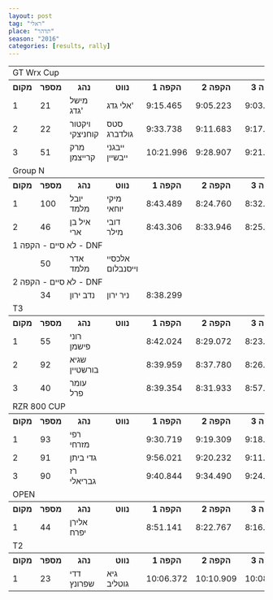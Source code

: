 ```yaml
---
layout: post
tag: "ראלי"
place: "תדהר"
season: "2016"
categories: [results, rally]
---
```



<table class="line_color">
<tr><td colspan="99" class="title_font">  GT Wrx Cup  </td></tr>

<tr class="rnkh_bkcolor">
    <th class="rnkh_font">מקום</th>
    <th class="rnkh_font">מספר</th>
    <th class="rnkh_font">נהג</th>
    <th class="rnkh_font">נווט</th>
    <th class="rnkh_font">הקפה 1</th>
    <th class="rnkh_font">הקפה 2</th>
    <th class="rnkh_font">הקפה 3</th>
    <th class="rnkh_font">זמן</th>
    <th class="rnkh_font">פער</th>
</tr>
<tr class="rnk_bkcolor">
        <td class="rnk_font">1</td>
        <td class="rnk_font">21</td>
        <td class="rnk_font">מישל גדג'</td>
        <td class="rnk_font">אלי גדג'</td>
        <td class="rnk_font">9:15.465</td>
        <td class="rnk_font">9:05.223</td>
        <td class="rnk_font">9:03.942</td>
        <td class="rnk_font">27:24.630</td>
        <td class="rnk_font"></td>
    </tr>
    <tr class="rnk_bkcolor">
        <td class="rnk_font">2</td>
        <td class="rnk_font">22</td>
        <td class="rnk_font">ויקטור קוחניצקי</td>
        <td class="rnk_font">סטס גולדברג</td>
        <td class="rnk_font">9:33.738</td>
        <td class="rnk_font">9:11.683</td>
        <td class="rnk_font">9:17.687</td>
        <td class="rnk_font">28:03.108</td>
        <td class="rnk_font">38.478</td>
    </tr>
    <tr class="rnk_bkcolor">
        <td class="rnk_font">3</td>
        <td class="rnk_font">51</td>
        <td class="rnk_font">מרק קרייצמן</td>
        <td class="rnk_font">ייבגני ייבשיין</td>
        <td class="rnk_font">10:21.996</td>
        <td class="rnk_font">9:28.907</td>
        <td class="rnk_font">9:21.069</td>
        <td class="rnk_font">29:11.972</td>
        <td class="rnk_font">1:47.342</td>
    </tr>
<tr><td colspan="99" class="title_font">  Group N  </td></tr>

<tr class="rnkh_bkcolor">
    <th class="rnkh_font">מקום</th>
    <th class="rnkh_font">מספר</th>
    <th class="rnkh_font">נהג</th>
    <th class="rnkh_font">נווט</th>
    <th class="rnkh_font">הקפה 1</th>
    <th class="rnkh_font">הקפה 2</th>
    <th class="rnkh_font">הקפה 3</th>
    <th class="rnkh_font">זמן</th>
    <th class="rnkh_font">פער</th>
</tr>

<tr class="rnk_bkcolor">
        <td class="rnk_font">1</td>
        <td class="rnk_font">100</td>
        <td class="rnk_font">יובל מלמד</td>
        <td class="rnk_font">מיקי יוחאי</td>
        <td class="rnk_font">8:43.489</td>
        <td class="rnk_font">8:24.760</td>
        <td class="rnk_font">8:32.855</td>
        <td class="rnk_font">25:41.104</td>
        <td class="rnk_font"></td>
    </tr>
    <tr class="rnk_bkcolor">
        <td class="rnk_font">2</td>
        <td class="rnk_font">46</td>
        <td class="rnk_font">איל בן ארי</td>
        <td class="rnk_font">דובי מילר</td>
        <td class="rnk_font">8:43.306</td>
        <td class="rnk_font">8:33.946</td>
        <td class="rnk_font">8:25.716</td>
        <td class="rnk_font">25:42.968</td>
        <td class="rnk_font">1.864</td>
    </tr>
    <tr>
        <td colspan="99" class="subtitle_font">לא סיים - הקפה 1 - DNF</td>
    </tr>
    <tr class="rnk_bkcolor">
        <td class="rnk_font"></td>
        <td class="rnk_font">50</td>
        <td class="rnk_font">אדר מלמד</td>
        <td class="rnk_font">אלכסיי וייסנבלום</td>
        <td class="rnk_font"></td>
        <td class="rnk_font"></td>
        <td class="rnk_font"></td>
        <td class="rnk_font"></td>
        <td class="rnk_font"></td>
    </tr>
    <tr>
        <td colspan="99" class="subtitle_font">לא סיים - הקפה 2 - DNF</td>
    </tr>
    <tr class="rnk_bkcolor">
        <td class="rnk_font"></td>
        <td class="rnk_font">34</td>
        <td class="rnk_font">נדב ירון</td>
        <td class="rnk_font">ניר ירון</td>
        <td class="rnk_font">8:38.299</td>
        <td class="rnk_font"></td>
        <td class="rnk_font"></td>
        <td class="rnk_font"></td>
        <td class="rnk_font"></td>
    </tr>
<tr><td colspan="99" class="title_font">  T3  </td></tr>

<tr class="rnkh_bkcolor">
    <th class="rnkh_font">מקום</th>
    <th class="rnkh_font">מספר</th>
    <th class="rnkh_font">נהג</th>
    <th class="rnkh_font">נווט</th>
    <th class="rnkh_font">הקפה 1</th>
    <th class="rnkh_font">הקפה 2</th>
    <th class="rnkh_font">הקפה 3</th>
    <th class="rnkh_font">זמן</th>
    <th class="rnkh_font">פער</th>
</tr>
<tr class="rnk_bkcolor">
        <td class="rnk_font">1</td>
        <td class="rnk_font">55</td>
        <td class="rnk_font">רוני פישמן</td>
        <td class="rnk_font"></td>
        <td class="rnk_font">8:42.024</td>
        <td class="rnk_font">8:29.072</td>
        <td class="rnk_font">8:23.845</td>
        <td class="rnk_font">25:34.941</td>
        <td class="rnk_font"></td>
    </tr>
    <tr class="rnk_bkcolor">
        <td class="rnk_font">2</td>
        <td class="rnk_font">92</td>
        <td class="rnk_font">שגיא בורשטיין</td>
        <td class="rnk_font"></td>
        <td class="rnk_font">8:39.959</td>
        <td class="rnk_font">8:37.780</td>
        <td class="rnk_font">8:26.734</td>
        <td class="rnk_font">25:44.473</td>
        <td class="rnk_font">9.532</td>
    </tr>
    <tr class="rnk_bkcolor">
        <td class="rnk_font">3</td>
        <td class="rnk_font">40</td>
        <td class="rnk_font">עומר פרל</td>
        <td class="rnk_font"></td>
        <td class="rnk_font">8:39.354</td>
        <td class="rnk_font">8:31.933</td>
        <td class="rnk_font">8:57.647</td>
        <td class="rnk_font">26:08.934</td>
        <td class="rnk_font">33.993</td>
    </tr>
<tr><td colspan="99" class="title_font">  RZR 800 CUP  </td></tr>

<tr class="rnkh_bkcolor">
    <th class="rnkh_font">מקום</th>
    <th class="rnkh_font">מספר</th>
    <th class="rnkh_font">נהג</th>
    <th class="rnkh_font">נווט</th>
    <th class="rnkh_font">הקפה 1</th>
    <th class="rnkh_font">הקפה 2</th>
    <th class="rnkh_font">הקפה 3</th>
    <th class="rnkh_font">זמן</th>
    <th class="rnkh_font">פער</th>
</tr>
<tr class="rnk_bkcolor">
        <td class="rnk_font">1</td>
        <td class="rnk_font">93</td>
        <td class="rnk_font">רפי מזרחי</td>
        <td class="rnk_font"></td>
        <td class="rnk_font">9:30.719</td>
        <td class="rnk_font">9:19.309</td>
        <td class="rnk_font">9:18.300</td>
        <td class="rnk_font">28:08.328</td>
        <td class="rnk_font"></td>
    </tr>
    <tr class="rnk_bkcolor">
        <td class="rnk_font">2</td>
        <td class="rnk_font">91</td>
        <td class="rnk_font">גדי ביתן</td>
        <td class="rnk_font"></td>
        <td class="rnk_font">9:56.021</td>
        <td class="rnk_font">9:20.232</td>
        <td class="rnk_font">9:11.253</td>
        <td class="rnk_font">28:27.506</td>
        <td class="rnk_font">19.178</td>
    </tr>
    <tr class="rnk_bkcolor">
        <td class="rnk_font">3</td>
        <td class="rnk_font">90</td>
        <td class="rnk_font">רז גבריאלי</td>
        <td class="rnk_font"></td>
        <td class="rnk_font">9:40.844</td>
        <td class="rnk_font">9:34.490</td>
        <td class="rnk_font">9:24.439</td>
        <td class="rnk_font">28:39.773</td>
        <td class="rnk_font">31.445</td>
    </tr>
    <tr><td colspan="99" class="title_font">  OPEN  </td></tr>

<tr class="rnkh_bkcolor">
    <th class="rnkh_font">מקום</th>
    <th class="rnkh_font">מספר</th>
    <th class="rnkh_font">נהג</th>
    <th class="rnkh_font">נווט</th>
    <th class="rnkh_font">הקפה 1</th>
    <th class="rnkh_font">הקפה 2</th>
    <th class="rnkh_font">הקפה 3</th>
    <th class="rnkh_font">זמן</th>
    <th class="rnkh_font">פער</th>
</tr>
    <tr class="rnk_bkcolor">
        <td class="rnk_font">1</td>
        <td class="rnk_font">44</td>
        <td class="rnk_font">אלירן יפרח</td>
        <td class="rnk_font"></td>
        <td class="rnk_font">8:51.141</td>
        <td class="rnk_font">8:22.767</td>
        <td class="rnk_font">8:16.349</td>
        <td class="rnk_font">25:30.257</td>
        <td class="rnk_font"></td>
    </tr>

<tr><td colspan="99" class="title_font">  T2  </td></tr>

<tr class="rnkh_bkcolor">
    <th class="rnkh_font">מקום</th>
    <th class="rnkh_font">מספר</th>
    <th class="rnkh_font">נהג</th>
    <th class="rnkh_font">נווט</th>
    <th class="rnkh_font">הקפה 1</th>
    <th class="rnkh_font">הקפה 2</th>
    <th class="rnkh_font">הקפה 3</th>
    <th class="rnkh_font">זמן</th>
    <th class="rnkh_font">פער</th>
</tr>
<tr class="rnk_bkcolor">
        <td class="rnk_font">1</td>
        <td class="rnk_font">23</td>
        <td class="rnk_font">דדי שפרונץ</td>
        <td class="rnk_font">גיא גוטליב</td>
        <td class="rnk_font">10:06.372</td>
        <td class="rnk_font">10:10.909</td>
        <td class="rnk_font">10:08.455</td>
        <td class="rnk_font">30:25.736</td>
        <td class="rnk_font"></td>
    </tr>

</table>
